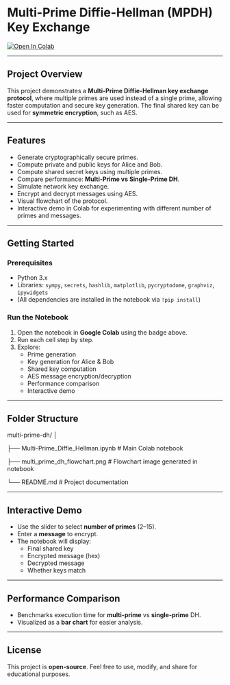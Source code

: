 # Multi-Prime Diffie-Hellman (MPDH) Key Exchange

[![Open In Colab](https://colab.research.google.com/assets/colab-badge.svg)](https://github.com/Lyynn777/multi-prime-dh/blob/main/Copy_of_multi_prime_dh.ipynb)

---

## **Project Overview**
This project demonstrates a **Multi-Prime Diffie-Hellman key exchange protocol**, where multiple primes are used instead of a single prime, allowing faster computation and secure key generation. The final shared key can be used for **symmetric encryption**, such as AES.

---

## **Features**
- Generate cryptographically secure primes.
- Compute private and public keys for Alice and Bob.
- Compute shared secret keys using multiple primes.
- Compare performance: **Multi-Prime vs Single-Prime DH**.
- Simulate network key exchange.
- Encrypt and decrypt messages using AES.
- Visual flowchart of the protocol.
- Interactive demo in Colab for experimenting with different number of primes and messages.

---

## **Getting Started**

### **Prerequisites**
- Python 3.x
- Libraries: `sympy`, `secrets`, `hashlib`, `matplotlib`, `pycryptodome`, `graphviz`, `ipywidgets`
- (All dependencies are installed in the notebook via `!pip install`)

### **Run the Notebook**
1. Open the notebook in **Google Colab** using the badge above.
2. Run each cell step by step.
3. Explore:
   - Prime generation
   - Key generation for Alice & Bob
   - Shared key computation
   - AES message encryption/decryption
   - Performance comparison
   - Interactive demo

---

## **Folder Structure**
multi-prime-dh/
│

├── Multi-Prime_Diffie_Hellman.ipynb # Main Colab notebook

├── multi_prime_dh_flowchart.png # Flowchart image generated in notebook

└── README.md # Project documentation


---

## **Interactive Demo**
- Use the slider to select **number of primes** (2–15).
- Enter a **message** to encrypt.
- The notebook will display:
  - Final shared key
  - Encrypted message (hex)
  - Decrypted message
  - Whether keys match

---

## **Performance Comparison**
- Benchmarks execution time for **multi-prime** vs **single-prime** DH.
- Visualized as a **bar chart** for easier analysis.

---

## **License**
This project is **open-source**. Feel free to use, modify, and share for educational purposes.


